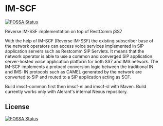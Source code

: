 # IM-SCF
[![FOSSA Status](https://app.fossa.io/api/projects/git%2Bhttps%3A%2F%2Fgithub.com%2FRestComm%2FIM-SCF.svg?type=shield)](https://app.fossa.io/projects/git%2Bhttps%3A%2F%2Fgithub.com%2FRestComm%2FIM-SCF?ref=badge_shield)

Reverse IM-SSF implementation on top of RestComm jSS7

With the help of IM-SCF (Reverse IM-SSF) the existing subscriber base of the network operators can access voice services implemented in SIP application servers such as Restcomm SIP Servlets. It means that the network operator is able to use a common and converged SIP application server-hosted voice application platform for both SS7 and IMS network. 
The IM-SCF implements a protocol conversion logic between the traditional IN and IMS: IN protocols such as CAMEL generated by the network are converted to SIP and routed to a SIP application acting as SCF.

Build imscf-common first then imscf-el and imscf-sl with Maven. Build currently works only with Alerant's internal Nexus repository. 


## License
[![FOSSA Status](https://app.fossa.io/api/projects/git%2Bhttps%3A%2F%2Fgithub.com%2FRestComm%2FIM-SCF.svg?type=large)](https://app.fossa.io/projects/git%2Bhttps%3A%2F%2Fgithub.com%2FRestComm%2FIM-SCF?ref=badge_large)
